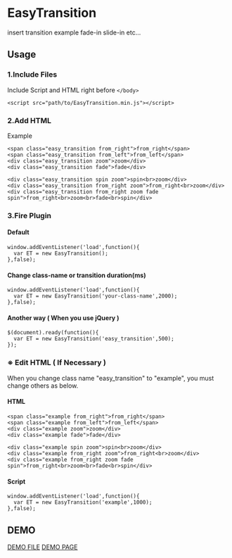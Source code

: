 # EasyTransition
insert transition example fade-in slide-in etc...

## Usage
### 1.Include Files
Include Script and HTML right before `</body>`
```
<script src="path/to/EasyTransition.min.js"></script>
```
### 2.Add HTML
Example
```
<span class="easy_transition from_right">from_right</span>
<span class="easy_transition from_left">from_left</span>
<div class="easy_transition zoom">zoom</div>
<div class="easy_transition fade">fade</div>

<div class="easy_transition spin zoom">spin<br>zoom</div>
<div class="easy_transition from_right zoom">from_right<br>zoom</div>
<div class="easy_transition from_right zoom fade spin">from_right<br>zoom<br>fade<br>spin</div>
```
### 3.Fire Plugin
#### Default
```
window.addEventListener('load',function(){
  var ET = new EasyTransition();
},false);
```
#### Change class-name or transition duration(ms) 
```
window.addEventListener('load',function(){
  var ET = new EasyTransition('your-class-name',2000);
},false);
```
#### Another way ( When you use jQuery )
```
$(document).ready(function(){
  var ET = new EasyTransition('easy_transition',500);
});
```

### ※ Edit HTML ( If Necessary )
When you change class name "easy_transition" to "example", you must change others as below.
#### HTML
```
<span class="example from_right">from_right</span>
<span class="example from_left">from_left</span>
<div class="example zoom">zoom</div>
<div class="example fade">fade</div>

<div class="example spin zoom">spin<br>zoom</div>
<div class="example from_right zoom">from_right<br>zoom</div>
<div class="example from_right zoom fade spin">from_right<br>zoom<br>fade<br>spin</div>
```
#### Script
```
window.addEventListener('load',function(){
  var ET = new EasyTransition('example',1000);
},false);
```
## DEMO
[DEMO FILE]()
[DEMO PAGE](https://mo2nabe.com/?p=375)
